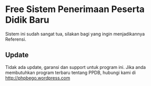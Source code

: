 # Free Sistem Penerimaan Peserta Didik Baru
Sistem ini sudah sangat tua, silakan bagi yang ingin menjadikannya Referensi.

## Update
Tidak ada update, garansi dan support untuk program ini. Jika anda membutuhkan program terbaru tentang PPDB, hubungi kami di http://phpbego.wordpress.com

